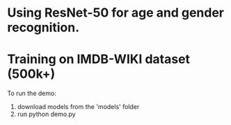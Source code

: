 # Using ResNet-50 for age and gender recognition.
# Training on IMDB-WIKI dataset (500k+)
To run the demo:

1. download models from the 'models' folder
2. run python demo.py
